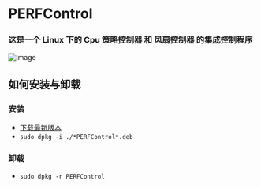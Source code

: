 # PERFControl
### 这是一个 Linux 下的 Cpu 策略控制器 和 风扇控制器 的集成控制程序
![image](https://github.com/sixylc/PERFControl/assets/78344034/a81877ea-6b02-41be-9b1e-790d0de11206)

## 如何安装与卸载

### 安装
- [下载最新版本](https://github.com/sixylc/PERFControl/raw/main/PackDIR/Install_PERFControl_V2.3.0.5_Linux_amd64_g%2B%2B10.2.1_Release.deb)
- `sudo dpkg -i ./*PERFControl*.deb`
### 卸载
- `sudo dpkg -r PERFControl`
